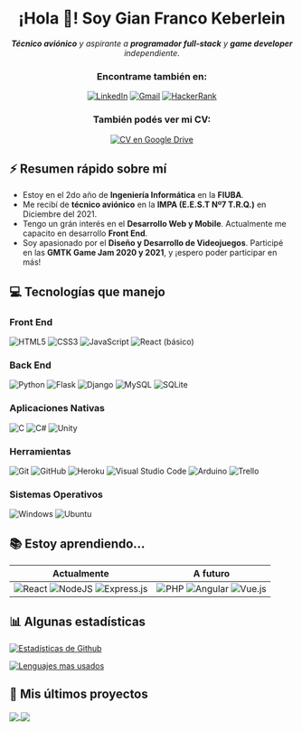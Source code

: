 <div align='center'>
  
# ¡Hola 👋! Soy Gian Franco Keberlein
***Técnico aviónico** y aspirante a **programador full-stack** y **game developer** independiente*.
### **Encontrame también en**:
[![LinkedIn](https://img.shields.io/badge/linkedin-%230077B5.svg?style=for-the-badge&logo=linkedin&logoColor=white)](https://www.linkedin.com/in/giankeberlein/)
[![Gmail](https://img.shields.io/badge/Gmail-D14836?style=for-the-badge&logo=gmail&logoColor=white)](mailto:giankeberlein@gmail.com)
[![HackerRank](https://img.shields.io/badge/-Hackerrank-2EC866?style=for-the-badge&logo=HackerRank&logoColor=white)](https://www.hackerrank.com/giankeberlein)

### También podés ver mi CV:
 
[![CV en Google Drive](https://img.shields.io/badge/cv-4285F4?style=for-the-badge&logo=googledrive&logoColor=white)](https://drive.google.com/file/d/17_dG49oN7zCnRuNHYAR9VdN3nxFVFdjC/view?usp=sharing)

</div>

## ⚡ Resumen rápido sobre mí

- Estoy en el 2do año de **Ingeniería Informática** en la **FIUBA**.
- Me recibí de **técnico aviónico** en la **IMPA (E.E.S.T Nº7 T.R.Q.)** en Diciembre del 2021.
- Tengo un grán interés en el **Desarrollo Web y Mobile**. Actualmente me capacito en desarrollo **Front End**.
- Soy apasionado por el **Diseño y Desarrollo de Videojuegos**. Participé en las **GMTK Game Jam 2020 y 2021**, y ¡espero poder participar en más!

## 💻 Tecnologías que manejo

### Front End

![HTML5](https://img.shields.io/badge/html5-%23E34F26.svg?style=for-the-badge&logo=html5&logoColor=white)
![CSS3](https://img.shields.io/badge/css3-%231572B6.svg?style=for-the-badge&logo=css3&logoColor=white)
![JavaScript](https://img.shields.io/badge/javascript-%23323330.svg?style=for-the-badge&logo=javascript&logoColor=%23F7DF1E)
![React (básico)](https://img.shields.io/badge/react%20(básico)-%2320232a.svg?style=for-the-badge&logo=react&logoColor=%2361DAFB)

### Back End

![Python](https://img.shields.io/badge/python-3670A0?style=for-the-badge&logo=python&logoColor=ffdd54)
![Flask](https://img.shields.io/badge/flask-%23000.svg?style=for-the-badge&logo=flask&logoColor=white)
![Django](https://img.shields.io/badge/django%20(básico)-%23092E20.svg?style=for-the-badge&logo=django&logoColor=white)
![MySQL](https://img.shields.io/badge/mysql-%2300f.svg?style=for-the-badge&logo=mysql&logoColor=white)
![SQLite](https://img.shields.io/badge/sqlite-%2307405e.svg?style=for-the-badge&logo=sqlite&logoColor=white)

### Aplicaciones Nativas

![C](https://img.shields.io/badge/c-%2300599C.svg?style=for-the-badge&logo=c&logoColor=white)
![C#](https://img.shields.io/badge/c%23-%23239120.svg?style=for-the-badge&logo=c-sharp&logoColor=white)
![Unity](https://img.shields.io/badge/unity-%23000000.svg?style=for-the-badge&logo=unity&logoColor=white)

### Herramientas

![Git](https://img.shields.io/badge/git-%23F05033.svg?style=for-the-badge&logo=git&logoColor=white)
![GitHub](https://img.shields.io/badge/github-%23121011.svg?style=for-the-badge&logo=github&logoColor=white)
![Heroku](https://img.shields.io/badge/heroku-%23430098.svg?style=for-the-badge&logo=heroku&logoColor=white)
![Visual Studio Code](https://img.shields.io/badge/Visual%20Studio%20Code-0078d7.svg?style=for-the-badge&logo=visual-studio-code&logoColor=white)
![Arduino](https://img.shields.io/badge/-Arduino-00979D?style=for-the-badge&logo=Arduino&logoColor=white)
![Trello](https://img.shields.io/badge/Trello-%23026AA7.svg?style=for-the-badge&logo=Trello&logoColor=white)

### Sistemas Operativos

![Windows](https://img.shields.io/badge/Windows-0078D6?style=for-the-badge&logo=windows&logoColor=white)
![Ubuntu](https://img.shields.io/badge/Ubuntu-E95420?style=for-the-badge&logo=ubuntu&logoColor=white)

## 📚 Estoy aprendiendo...

|Actualmente|A futuro|
|---|---|
|![React](https://img.shields.io/badge/react-%2320232a.svg?style=for-the-badge&logo=react&logoColor=%2361DAFB) ![NodeJS](https://img.shields.io/badge/node.js-6DA55F?style=for-the-badge&logo=node.js&logoColor=white) ![Express.js](https://img.shields.io/badge/express.js-%23404d59.svg?style=for-the-badge&logo=express&logoColor=%2361DAFB)|![PHP](https://img.shields.io/badge/php-%23777BB4.svg?style=for-the-badge&logo=php&logoColor=white) ![Angular](https://img.shields.io/badge/angular-%23DD0031.svg?style=for-the-badge&logo=angular&logoColor=white) ![Vue.js](https://img.shields.io/badge/vuejs-%2335495e.svg?style=for-the-badge&logo=vuedotjs&logoColor=%234FC08D)

## 📊 Algunas estadísticas

[![Estadísticas de Github](https://github-readme-stats.vercel.app/api?username=GianK128&theme=material-palenight&show_icons=true&count_private=true&custom_title=Estadísticas%20de%20Github)](https://github.com/anuraghazra/github-readme-stats)

[![Lenguajes mas usados](https://github-readme-stats.vercel.app/api/top-langs/?username=GianK128&langs_count=4&layout=compact&theme=material-palenight&custom_title=Lenguajes%20más%20usados)](https://github.com/anuraghazra/github-readme-stats)

## 📌 Mis últimos proyectos

<a href="https://github.com/GianK128/Flask-To-Do-List">
  <img align="center" src="https://github-readme-stats.vercel.app/api/pin/?username=GianK128&repo=Flask-To-Do-List&theme=material-palenight" />
</a>
<a href="https://github.com/GianK128/silla_cdp">
  <img align="center" src="https://github-readme-stats.vercel.app/api/pin/?username=GianK128&repo=silla_cdp&theme=material-palenight" />
</a>

